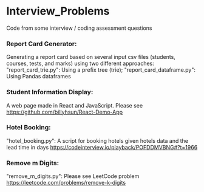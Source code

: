 # Interview_Problems
Code from some interview / coding assessment questions

### Report Card Generator:
Generating a report card based on several input csv files (students, courses, tests, and marks) using two different approaches:
"report_card_trie.py": Using a prefix tree (trie); 
"report_card_dataframe.py": Using Pandas dataframes

### Student Information Display:
A web page made in React and JavaScript. Please see https://github.com/billyhsun/React-Demo-App

### Hotel Booking:
"hotel_booking.py": A script for booking hotels given hotels data and the lead time in days
https://codeinterview.io/playback/POFDDMVBNG#?t=1966

### Remove m Digits:
"remove_m_digits.py": Please see LeetCode problem https://leetcode.com/problems/remove-k-digits
